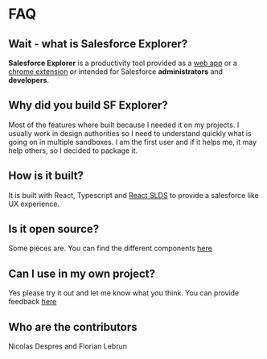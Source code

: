 # FAQ


## Wait - what is Salesforce Explorer?
**Salesforce Explorer** is a productivity tool provided as a [web app](https://app.sf-explorer.com) or a [chrome extension](https://chrome.google.com/webstore/detail/salesforce-explorer/eabpolgjfkpchgffbkiedgfemcgbnbde) or intended for Salesforce **administrators** and **developers**.

## Why did you build SF Explorer?
Most of the features where built because I needed it on my projects. I usually work in design authorities so I need to understand quickly what is going on in multiple sandboxes. I am the first user and if it helps me, it may help others, so I decided to package it.


## How is it built?
It is built with React, Typescript and [React SLDS](https://github.com/mashmatrix/react-lightning-design-system/blob/master/README.md) to provide a salesforce like UX experience.

## Is it open source?
Some pieces are. You can find the different components [here](https://github.com/orgs/sf-explorer/repositories)

## Can I use in my own project?
Yes please try it out and let me know what you think. You can provide feedback [here](https://github.com/sf-explorer/documentation/issues)

## Who are the contributors
Nicolas Despres and Florian Lebrun
